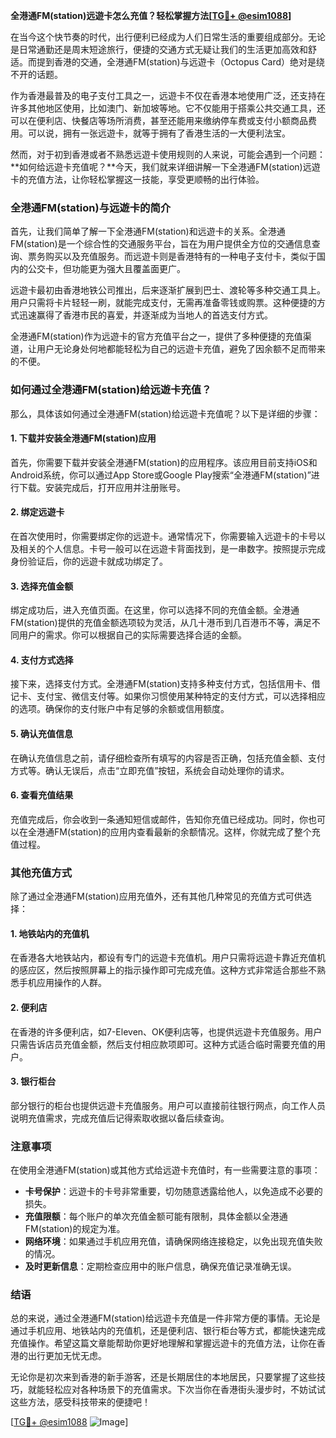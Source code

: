 **全港通FM(station)远遊卡怎么充值？轻松掌握方法[[TG💪+ @esim1088](https://t.me/s/esim1088)]**

在当今这个快节奏的时代，出行便利已经成为人们日常生活的重要组成部分。无论是日常通勤还是周末短途旅行，便捷的交通方式无疑让我们的生活更加高效和舒适。而提到香港的交通，全港通FM(station)与远遊卡（Octopus Card）绝对是绕不开的话题。

作为香港最普及的电子支付工具之一，远遊卡不仅在香港本地使用广泛，还支持在许多其他地区使用，比如澳门、新加坡等地。它不仅能用于搭乘公共交通工具，还可以在便利店、快餐店等场所消费，甚至还能用来缴纳停车费或支付小额商品费用。可以说，拥有一张远遊卡，就等于拥有了香港生活的一大便利法宝。

然而，对于初到香港或者不熟悉远遊卡使用规则的人来说，可能会遇到一个问题：**如何给远遊卡充值呢？**今天，我们就来详细讲解一下全港通FM(station)远遊卡的充值方法，让你轻松掌握这一技能，享受更顺畅的出行体验。

### 全港通FM(station)与远遊卡的简介

首先，让我们简单了解一下全港通FM(station)和远遊卡的关系。全港通FM(station)是一个综合性的交通服务平台，旨在为用户提供全方位的交通信息查询、票务购买以及充值服务。而远遊卡则是香港特有的一种电子支付卡，类似于国内的公交卡，但功能更为强大且覆盖面更广。

远遊卡最初由香港地铁公司推出，后来逐渐扩展到巴士、渡轮等多种交通工具上。用户只需将卡片轻轻一刷，就能完成支付，无需再准备零钱或购票。这种便捷的方式迅速赢得了香港市民的喜爱，并逐渐成为当地人的首选支付方式。

全港通FM(station)作为远遊卡的官方充值平台之一，提供了多种便捷的充值渠道，让用户无论身处何地都能轻松为自己的远遊卡充值，避免了因余额不足而带来的不便。

### 如何通过全港通FM(station)给远遊卡充值？

那么，具体该如何通过全港通FM(station)给远遊卡充值呢？以下是详细的步骤：

#### 1. 下载并安装全港通FM(station)应用

首先，你需要下载并安装全港通FM(station)的应用程序。该应用目前支持iOS和Android系统，你可以通过App Store或Google Play搜索“全港通FM(station)”进行下载。安装完成后，打开应用并注册账号。

#### 2. 绑定远遊卡

在首次使用时，你需要绑定你的远遊卡。通常情况下，你需要输入远遊卡的卡号以及相关的个人信息。卡号一般可以在远遊卡背面找到，是一串数字。按照提示完成身份验证后，你的远遊卡就成功绑定了。

#### 3. 选择充值金额

绑定成功后，进入充值页面。在这里，你可以选择不同的充值金额。全港通FM(station)提供的充值金额选项较为灵活，从几十港币到几百港币不等，满足不同用户的需求。你可以根据自己的实际需要选择合适的金额。

#### 4. 支付方式选择

接下来，选择支付方式。全港通FM(station)支持多种支付方式，包括信用卡、借记卡、支付宝、微信支付等。如果你习惯使用某种特定的支付方式，可以选择相应的选项。确保你的支付账户中有足够的余额或信用额度。

#### 5. 确认充值信息

在确认充值信息之前，请仔细检查所有填写的内容是否正确，包括充值金额、支付方式等。确认无误后，点击“立即充值”按钮，系统会自动处理你的请求。

#### 6. 查看充值结果

充值完成后，你会收到一条通知短信或邮件，告知你充值已经成功。同时，你也可以在全港通FM(station)的应用内查看最新的余额情况。这样，你就完成了整个充值过程。

### 其他充值方式

除了通过全港通FM(station)应用充值外，还有其他几种常见的充值方式可供选择：

#### 1. 地铁站内的充值机

在香港各大地铁站内，都设有专门的远遊卡充值机。用户只需将远遊卡靠近充值机的感应区，然后按照屏幕上的指示操作即可完成充值。这种方式非常适合那些不熟悉手机应用操作的人群。

#### 2. 便利店

在香港的许多便利店，如7-Eleven、OK便利店等，也提供远遊卡充值服务。用户只需告诉店员充值金额，然后支付相应款项即可。这种方式适合临时需要充值的用户。

#### 3. 银行柜台

部分银行的柜台也提供远遊卡充值服务。用户可以直接前往银行网点，向工作人员说明充值需求，完成充值后记得索取收据以备后续查询。

### 注意事项

在使用全港通FM(station)或其他方式给远遊卡充值时，有一些需要注意的事项：

- **卡号保护**：远遊卡的卡号非常重要，切勿随意透露给他人，以免造成不必要的损失。
- **充值限额**：每个账户的单次充值金额可能有限制，具体金额以全港通FM(station)的规定为准。
- **网络环境**：如果通过手机应用充值，请确保网络连接稳定，以免出现充值失败的情况。
- **及时更新信息**：定期检查应用中的账户信息，确保充值记录准确无误。

### 结语

总的来说，通过全港通FM(station)给远遊卡充值是一件非常方便的事情。无论是通过手机应用、地铁站内的充值机，还是便利店、银行柜台等方式，都能快速完成充值操作。希望这篇文章能帮助你更好地理解和掌握远遊卡的充值方法，让你在香港的出行更加无忧无虑。

无论你是初次来到香港的新手游客，还是长期居住的本地居民，只要掌握了这些技巧，就能轻松应对各种场景下的充值需求。下次当你在香港街头漫步时，不妨试试这些方法，感受科技带来的便捷吧！

[[TG💪+ @esim1088](https://t.me/s/esim1088) ![Image](https://i.postimg.cc/4NQfJmqS/Snipaste-2025-05-13-00-14-12.png)]